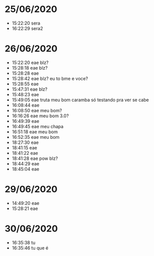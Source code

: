 # 25/06/2020

- 15:22:20 sera
- 16:22:29 sera2

# 26/06/2020

- 15:22:20 eae blz?
- 15:28:18 eae blz?
- 15:28:28 eae
- 15:28:42 eae blz? eu to bme e voce?
- 15:28:55 eae
- 15:47:31 eae blz?
- 15:48:23 eae
- 15:49:05 eae truta meu bom caramba só testando pra ver se cabe
- 16:08:44 eae
- 16:08:50 eae meu bom?
- 16:16:26 eae meu bom 3.0?
- 16:49:39 eae
- 16:49:45 eae meu chapa
- 16:51:18 eae meu bom
- 16:52:35 eae meu bom
- 18:27:30 eae
- 18:41:15 eae
- 18:41:22 eae
- 18:41:28 eae pow blz?
- 18:44:29 eae
- 18:45:04 eae

# 29/06/2020

- 14:49:20 eae
- 15:28:21 eae

# 30/06/2020

- 16:35:38 tu
- 16:35:46 tu que é
